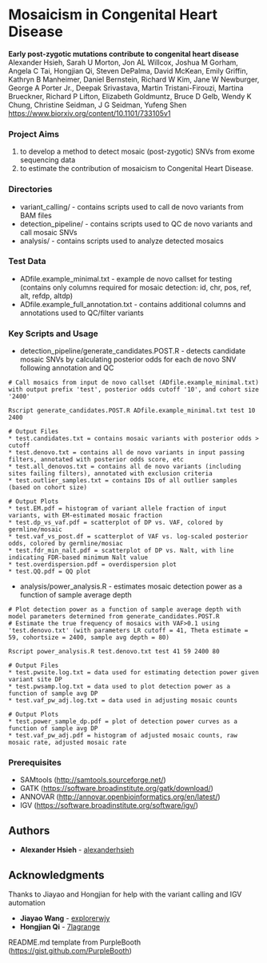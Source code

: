 # Mosaicism in Congenital Heart Disease

**Early post-zygotic mutations contribute to congenital heart disease**
Alexander Hsieh, Sarah U Morton, Jon AL Willcox, Joshua M Gorham, Angela C Tai, Hongjian Qi, Steven DePalma, David McKean, Emily Griffin, Kathryn B Manheimer, Daniel Bernstein, Richard W Kim, Jane W Newburger, George A Porter Jr., Deepak Srivastava, Martin Tristani-Firouzi, Martina Brueckner, Richard P Lifton, Elizabeth Goldmuntz, Bruce D Gelb, Wendy K Chung, Christine Seidman, J G Seidman, Yufeng Shen
https://www.biorxiv.org/content/10.1101/733105v1

### Project Aims
1. to develop a method to detect mosaic (post-zygotic) SNVs from exome sequencing data 
2. to estimate the contribution of mosaicism to Congenital Heart Disease.  

### Directories
* variant_calling/ - contains scripts used to call de novo variants from BAM files
* detection_pipeline/ - contains scripts used to QC de novo variants and call mosaic SNVs
* analysis/ - contains scripts used to analyze detected mosaics

### Test Data
* ADfile.example_minimal.txt - example de novo callset for testing (contains only columns required for mosaic detection: id, chr, pos, ref, alt, refdp, altdp)
* ADfile.example_full_annotation.txt - contains additional columns and annotations used to QC/filter variants

### Key Scripts and Usage
* detection_pipeline/generate_candidates.POST.R - detects candidate mosaic SNVs by calculating posterior odds for each de novo SNV following annotation and QC
```
# Call mosaics from input de novo callset (ADfile.example_minimal.txt) with output prefix 'test', posterior odds cutoff '10', and cohort size '2400'

Rscript generate_candidates.POST.R ADfile.example_minimal.txt test 10 2400

# Output Files
* test.candidates.txt = contains mosaic variants with posterior odds > cutoff
* test.denovo.txt = contains all de novo variants in input passing filters, annotated with posterior odds score, etc
* test.all_denovos.txt = contains all de novo variants (including sites failing filters), annotated with exclusion criteria
* test.outlier_samples.txt = contains IDs of all outlier samples (based on cohort size)

# Output Plots
* test.EM.pdf = histogram of variant allele fraction of input variants, with EM-estimated mosaic fraction
* test.dp_vs_vaf.pdf = scatterplot of DP vs. VAF, colored by germline/mosaic
* test.vaf_vs_post.df = scatterplot of VAF vs. log-scaled posterior odds, colored by germline/mosiac
* test.fdr_min_nalt.pdf = scatterplot of DP vs. Nalt, with line indicating FDR-based minimum Nalt value
* test.overdispersion.pdf = overdispersion plot
* test.QQ.pdf = QQ plot
```
* analysis/power_analysis.R - estimates mosaic detection power as a function of sample average depth
```
# Plot detection power as a function of sample average depth with model parameters determined from generate_candidates.POST.R 
# Estimate the true frequency of mosaics with VAF>0.1 using 'test.denovo.txt' (with parameters LR cutoff = 41, Theta estimate = 59, cohortsize = 2400, sample avg depth = 80)

Rscript power_analysis.R test.denovo.txt test 41 59 2400 80

# Output Files
* test.pwsite.log.txt = data used for estimating detection power given variant site DP
* test.pwsamp.log.txt = data used to plot detection power as a function of sample avg DP
* test.vaf_pw_adj.log.txt = data used in adjusting mosaic counts

# Output Plots
* test.power_sample_dp.pdf = plot of detection power curves as a function of sample avg DP
* test.vaf_pw_adj.pdf = histogram of adjusted mosaic counts, raw mosaic rate, adjusted mosaic rate
```


### Prerequisites

- SAMtools (http://samtools.sourceforge.net/)
- GATK (https://software.broadinstitute.org/gatk/download/)
- ANNOVAR (http://annovar.openbioinformatics.org/en/latest/)
- IGV (https://software.broadinstitute.org/software/igv/)

## Authors

* **Alexander Hsieh** - [alexanderhsieh](https://github.com/alexanderhsieh)

## Acknowledgments

Thanks to Jiayao and Hongjian for help with the variant calling and IGV automation
* **Jiayao Wang** - [explorerwjy](https://github.com/explorerwjy)
* **Hongjian Qi** - [7lagrange](https://github.com/7lagrange)

README.md template from PurpleBooth (https://gist.github.com/PurpleBooth)
